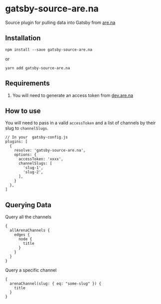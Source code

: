 # gatsby-source-are.na

Source plugin for pulling data into Gatsby from [are.na](https://are.na/)

## Installation

```
npm install --save gatsby-source-are.na
```

or

```
yarn add gatsby-source-are.na
```

## Requirements

1. You will need to generate an access token from [dev.are.na](https://dev.are.na/)

## How to use

You will need to pass in a valid `accessToken` and a list of channels by their slug to `channelSlugs`.

```
// In your  gatsby-config.js
plugins: [
  {
    resolve: 'gatsby-source-are.na',
    options: {
      accessToken: 'xxxx',
      channelSlugs: [
        'slug-1',
        'slug-2',
      ],
    }
  },
]
```

## Querying Data

Query all the channels

```
{
  allArenaChannels {
    edges {
      node {
        title
      }
    }
  }
}
```

Query a specific channel

```
{
  arenaChannel(slug: { eq: "some-slug" }) {
    title
  }
}
```
